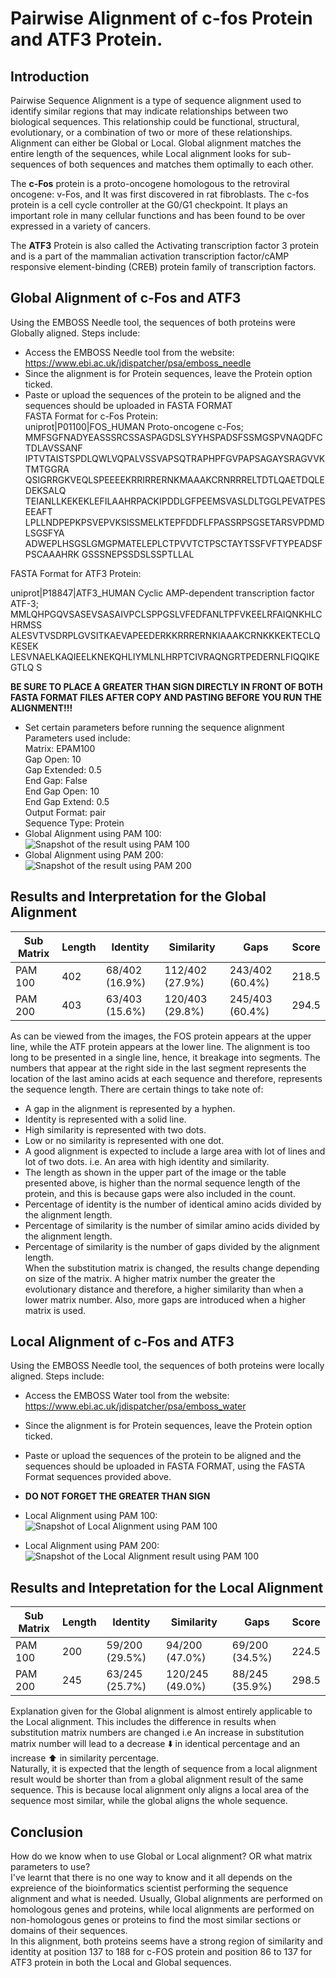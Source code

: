 # Pairwise Alignment of c-fos Protein and ATF3 Protein.
## Introduction
Pairwise Sequence Alignment is a type of sequence alignment used to identify similar regions that may indicate relationships between two biological sequences. This relationship could be functional, structural, evolutionary, or a combination of two or more of these relationships.
Alignment can either be Global or Local. Global alignment matches the entire length of the sequences, while Local alignment looks for sub-sequences of both sequences and matches them optimally to each other.  
  
  The **c-Fos** protein is a proto-oncogene homologous to the retroviral oncogene: v-Fos, and It was first discovered in rat fibroblasts.
The c-fos protein is a cell cycle controller at the G0/G1 checkpoint. 
It plays an important role in many cellular functions and has been found to be over expressed in a variety of cancers.  
  
  The **ATF3** Protein is also called the Activating transcription factor 3 protein and is a part of the mammalian activation transcription factor/cAMP responsive element-binding (CREB) protein family of transcription factors.

## Global Alignment of c-Fos and ATF3
Using the EMBOSS Needle tool, the sequences of both proteins were Globally aligned. 
Steps include:  
* Access the EMBOSS Needle tool from the website: https://www.ebi.ac.uk/jdispatcher/psa/emboss_needle
* Since the alignment is for Protein sequences, leave the Protein option ticked.
* Paste or upload the sequences of the protein to be aligned and the sequences should be uploaded in FASTA FORMAT  
  FASTA Format for c-Fos Protein:   
  uniprot|P01100|FOS_HUMAN Proto-oncogene c-Fos;
MMFSGFNADYEASSSRCSSASPAGDSLSYYHSPADSFSSMGSPVNAQDFCTDLAVSSANF
IPTVTAISTSPDLQWLVQPALVSSVAPSQTRAPHPFGVPAPSAGAYSRAGVVKTMTGGRA
QSIGRRGKVEQLSPEEEEKRRIRRERNKMAAAKCRNRRRELTDTLQAETDQLEDEKSALQ
TEIANLLKEKEKLEFILAAHRPACKIPDDLGFPEEMSVASLDLTGGLPEVATPESEEAFT
LPLLNDPEPKPSVEPVKSISSMELKTEPFDDFLFPASSRPSGSETARSVPDMDLSGSFYA
ADWEPLHSGSLGMGPMATELEPLCTPVVTCTPSCTAYTSSFVFTYPEADSFPSCAAAHRK
GSSSNEPSSDSLSSPTLLAL  

FASTA Format for ATF3 Protein:  

  uniprot|P18847|ATF3_HUMAN Cyclic AMP-dependent transcription factor ATF-3;
MMLQHPGQVSASEVSASAIVPCLSPPGSLVFEDFANLTPFVKEELRFAIQNKHLCHRMSS
ALESVTVSDRPLGVSITKAEVAPEEDERKKRRRERNKIAAAKCRNKKKEKTECLQKESEK
LESVNAELKAQIEELKNEKQHLIYMLNLHRPTCIVRAQNGRTPEDERNLFIQQIKEGTLQ
S

**BE SURE TO PLACE A GREATER THAN SIGN DIRECTLY IN FRONT OF BOTH FASTA FORMAT FILES AFTER COPY AND PASTING BEFORE YOU RUN THE ALIGNMENT!!!** 
 
 * Set certain parameters before running the sequence alignment  
 Parameters used include:  
 Matrix: EPAM100  
 Gap Open: 10  
 Gap Extended: 0.5  
 End Gap: False  
 End Gap Open: 10  
 End Gap Extend: 0.5  
 Output Format: pair  
 Sequence Type: Protein
* Global Alignment using PAM 100:
![Snapshot of the result using PAM 100](https://github.com/Onaho-Pascal/Bioinformatics-Projects/assets/156159318/80496bff-e43f-479b-8986-f8067bc07c2f)
* Global Alignment using PAM 200:
![Snapshot of the result using PAM 200](https://github.com/Onaho-Pascal/Bioinformatics-Projects/assets/156159318/9c852c6f-3bcb-4e95-a655-52324f4a192f)

## Results and Interpretation for the Global Alignment 
| Sub Matrix | Length | Identity | Similarity | Gaps | Score |
|------------|--------|----------|------------|------|-------|
|  PAM 100   |   402  |68/402 (16.9%)| 112/402 (27.9%) | 243/402 (60.4%) | 218.5 |
|  PAM 200   |   403  |63/403 (15.6%)| 120/403 (29.8%) | 245/403 (60.4%) | 294.5 |  

As can be viewed from the images, the FOS protein appears at the upper line, while the ATF protein appears at the lower line. The alignment is too long to be presented in a single line, hence, it breakage into segments. The numbers that appear at the right side in the last segment represents the location of the last amino acids at each sequence and therefore, represents the sequence length. There are certain things to take note of:
* A gap in the alignment is represented by a hyphen.
* Identity is represented with a solid line.
* High similarity is represented with two dots.
* Low or no similarity is represented with one dot.
* A good alignment is expected to include a large area with lot of lines and lot of two dots. i.e. An area with high identity and similarity.
* The length as shown in the upper part of the image or the table presented above, is higher than the normal sequence length of the protein, and this is because gaps were also included in the count.
* Percentage of identity is the number of identical amino acids divided by the alignment length.
* Percentage of similarity is the number of similar amino acids divided by the alignment length.
* Percentage of similarity is the number of gaps divided by the alignment length.  
When the substitution matrix is changed, the results change depending on size of the matrix. A higher matrix number the greater the evolutionary distance and therefore, a higher similarity than when a lower matrix number. Also, more gaps are introduced when a higher matrix is used.
## Local Alignment of c-Fos and ATF3 
Using the EMBOSS Needle tool, the sequences of both proteins were locally aligned. 
Steps include:
* Access the EMBOSS Water tool from the website: https://www.ebi.ac.uk/jdispatcher/psa/emboss_water
* Since the alignment is for Protein sequences, leave the Protein option ticked.
* Paste or upload the sequences of the protein to be aligned and the sequences should be uploaded in FASTA FORMAT, using the FASTA Format sequences provided above.
* **DO NOT FORGET THE GREATER THAN SIGN**
* Local Alignment using PAM 100:
  ![Snapshot of Local Alignment using PAM 100](https://github.com/Onaho-Pascal/Bioinformatics-Projects/assets/156159318/3a3ab95f-4cf6-4f83-9769-71a9a28ffe91)
  
* Local Alignment using PAM 200:
 ![Snapshot of the Local Alignment result using PAM 100](https://github.com/Onaho-Pascal/Bioinformatics-Projects/assets/156159318/b3e5d117-413a-4cb1-9c3f-1254ca5ae0c6)

## Results and Intepretation for the Local Alignment
| Sub Matrix | Length | Identity | Similarity | Gaps | Score |
|------------|--------|----------|------------|------|-------|
|  PAM 100   |  200   | 59/200 (29.5%) | 94/200 (47.0%) | 69/200 (34.5%) | 224.5 |
|  PAM 200   |  245   | 63/245 (25.7%) | 120/245 (49.0%) | 88/245 (35.9%) | 298.5 |  

Explanation given for the Global alignment is almost entirely applicable to the Local alignment. This includes the difference in results when substitution matrix numbers are changed i.e An increase in substitution matrix number will lead to a decrease ⬇️ in identical percentage and an increase ⬆️ in similarity percentage.  
Naturally, it is expected that the length of sequence from a local alignment result would be shorter than from a global alignment result of the same sequence. This is because local alignment only aligns a local area of the sequence most similar, while the global aligns the whole sequence.

## Conclusion
How do we know when to use Global or Local alignment? OR what matrix parameters to use?  
I've learnt that there is no one way to know and it all depends on the expreience of the bioinformatics scientist performing the sequence alignment and what is needed. Usually, Global alignments are performed on homologous genes and proteins, while local alignments are performed on non-homologous genes or proteins to find the most similar sections or domains of their sequences.  
In this alignment, both proteins seems have a strong region of similarity and identity at position 137 to 188 for c-FOS protein and position 86 to 137 for ATF3 protein in both the Local and Global sequences. 
